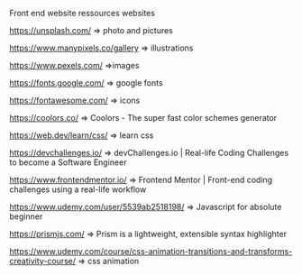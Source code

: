 Front end website ressources websites

https://unsplash.com/ => photo and pictures

https://www.manypixels.co/gallery => illustrations

https://www.pexels.com/ =>images

https://fonts.google.com/ => google fonts

https://fontawesome.com/ => icons

https://coolors.co/ => Coolors - The super fast color schemes generator

https://web.dev/learn/css/ => learn css

https://devchallenges.io/ => devChallenges.io | Real-life Coding Challenges to become a Software Engineer

https://www.frontendmentor.io/ => Frontend Mentor | Front-end coding challenges using a real-life workflow

https://www.udemy.com/user/5539ab2518198/ => Javascript for absolute beginner

https://prismjs.com/ ⇒ Prism is a lightweight, extensible syntax highlighter

https://www.udemy.com/course/css-animation-transitions-and-transforms-creativity-course/ => css animation
